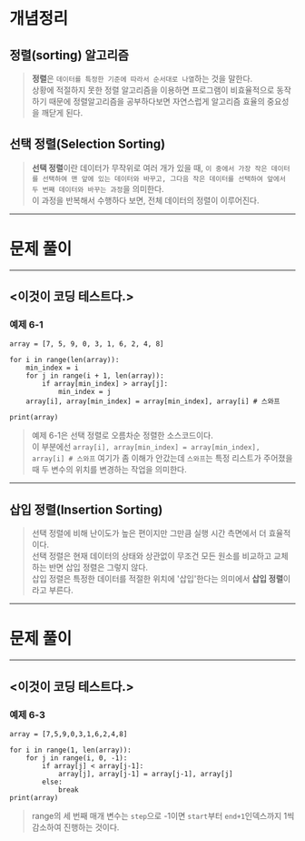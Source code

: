 # 개념정리
## 정렬(sorting) 알고리즘
> **정렬**은 `데이터를 특정한 기준에 따라서 순서대로 나열`하는 것을 말한다.<br>
상황에 적절하지 못한 정렬 알고리즘을 이용하면 프로그램이 비효율적으로 동작하기 때문에 정렬알고리즘을 공부하다보면 자연스럽게 알고리즘 효율의 중요성을 깨닫게 된다.

## 선택 정렬(Selection Sorting)
> **선택 정렬**이란 데이터가 무작위로 여러 개가 있을 때, `이 중에서 가장 작은 데이터를 선택하여 맨 앞에 있는 데이터와 바꾸고, 그다음 작은 데이터를 선택하여 앞에서 두 번째 데이터와 바꾸는 과정`을 의미한다.<br>
이 과정을 반복해서 수행하다 보면, 전체 데이터의 정렬이 이루어진다.

--- 

# 문제 풀이

---
## <이것이 코딩 테스트다.>
### 예제 6-1
```
array = [7, 5, 9, 0, 3, 1, 6, 2, 4, 8]

for i in range(len(array)):
    min_index = i
    for j in range(i + 1, len(array)):
        if array[min_index] > array[j]:
            min_index = j
    array[i], array[min_index] = array[min_index], array[i] # 스와프

print(array)
```

> 예제 6-1은 선택 정렬로 오름차순 정렬한 소스코드이다.<br>
이 부분에선 `array[i], array[min_index] = array[min_index], array[i] # 스와프` 여기가 좀 이해가 안갔는데 `스와프`는 특정 리스트가 주어졌을 때 두 변수의 위치를 변경하는 작업을 의미한다.

---

## 삽입 정렬(Insertion Sorting)
> 선택 정렬에 비해 난이도가 높은 편이지만 그만큼 실행 시간 측면에서 더 효율적이다.<br>
선택 정렬은 현재 데이터의 상태와 상관없이 무조건 모든 원소를 비교하고 교체하는 반면 삽입 정렬은 그렇지 않다.<br>
삽입 정렬은 특정한 데이터를 적절한 위치에 '삽입'한다는 의미에서 **삽입 정렬**이라고 부른다.<br>

---

# 문제 풀이

---
## <이것이 코딩 테스트다.>
### 예제 6-3
```
array = [7,5,9,0,3,1,6,2,4,8]

for i in range(1, len(array)):
    for j in range(i, 0, -1):
        if array[j] < array[j-1]: 
            array[j], array[j-1] = array[j-1], array[j]
        else:
            break
print(array)
```

> range의 세 번째 매개 변수는 `step`으로 -1이면 `start`부터 `end+1`인덱스까지 1씩 감소하여 진행하는 것이다.

